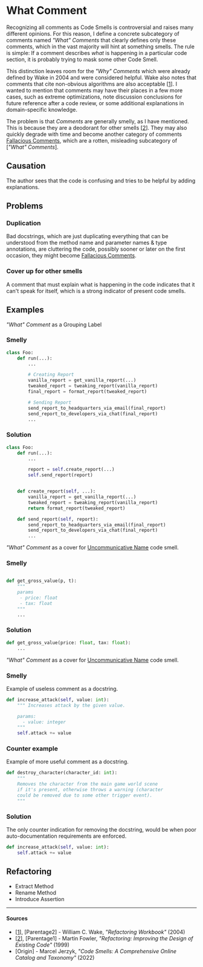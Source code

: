 # What Comment

Recognizing all comments as Code Smells is controversial and raises many different opinions. For this reason, I define a concrete subcategory of comments named _"What" Comments_ that clearly defines only these comments, which in the vast majority will hint at something smells. The rule is simple: If a comment describes _what_ is happening in a particular code section, it is probably trying to mask some other Code Smell.

This distinction leaves room for the _"Why" Comments_ which were already defined by Wake in 2004 and were considered helpful. Wake also notes that comments that cite non-obvious algorithms are also acceptable [[1](#sources)]. I wanted to mention that comments may have their places in a few more cases, such as extreme optimizations, note discussion conclusions for future reference after a code review, or some additional explanations in domain-specific knowledge.

The problem is that _Comments_ are generally smelly, as I have mentioned. This is because they are a deodorant for other smells [[2](#sources)]. They may also quickly degrade with time and become another category of comments [Fallacious Comments](./fallacious-comment.md), which are a rotten, misleading subcategory of [_"What" Comments_].

## Causation

The author sees that the code is confusing and tries to be helpful by adding explanations.

## Problems

### **Duplication**

Bad docstrings, which are just duplicating everything that can be understood from the method name and parameter names & type annotations, are cluttering the code, possibly sooner or later on the first occasion, they might become [Fallacious Comments](./fallacious-comment.md).

### **Cover up for other smells**

A comment that must explain what is happening in the code indicates that it can't speak for itself, which is a strong indicator of present code smells.

## Examples



_"What" Comment_ as a Grouping Label

### Smelly

```py
class Foo:
    def run(...):
        ...

        # Creating Report
        vanilla_report = get_vanilla_report(...)
        tweaked_report = tweaking_report(vanilla_report)
        final_report = format_report(tweaked_report)

        # Sending Report
        send_report_to_headquarters_via_email(final_report)
        send_report_to_developers_via_chat(final_report)
        ...

```

### Solution

```py
class Foo:
    def run(...):
        ...

        report = self.create_report(...)
        self.send_report(report)


    def create_report(self, ...):
        vanilla_report = get_vanilla_report(...)
        tweaked_report = tweaking_report(vanilla_report)
        return format_report(tweaked_report)

    def send_report(self, report):
        send_report_to_headquarters_via_email(final_report)
        send_report_to_developers_via_chat(final_report)
        ...
```





_"What" Comment_ as a cover for [Uncommunicative Name](./uncommunicative-name.md) code smell.

### Smelly

```py

def get_gross_value(p, t):
    """
    params
     - price: float
     - tax: float
    """
    ...

```

### Solution

```py
def get_gross_value(price: float, tax: float):
    ...
```





_"What" Comment_ as a cover for [Uncommunicative Name](./uncommunicative-name.md) code smell.

### Smelly

Example of useless comment as a docstring.

```py
def increase_attack(self, value: int):
    """ Increases attack by the given value.

    params:
      - value: integer
    """
    self.attack += value
```

### Counter example

Example of more useful comment as a docstring.

```py
def destroy_character(character_id: int):
    """
    Removes the character from the main game world scene
    if it's present, otherwise throws a warning (character
    could be removed due to some other trigger event).
    """
```

### Solution

The only counter indication for removing the docstring, would be when poor auto-documentation requirements are enforced.

```py
def increase_attack(self, value: int):
    self.attack += value
```



## Refactoring

- Extract Method
- Rename Method
- Introduce Assertion

---

#### Sources

- [[1](#sources)], [Parentage2] - William C. Wake, _"Refactoring Workbook"_ (2004)
- [[2](#sources)], [Parentage1] - Martin Fowler, _"Refactoring: Improving the Design of Existing Code"_ (1999)
- [Origin] - Marcel Jerzyk, _"Code Smells: A Comprehensive Online Catalog and Taxonomy"_ (2022)
